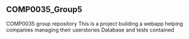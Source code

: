## COMP0035_Group5
COMP0035 group repository
This is a project building a webapp helping companies managing their userstories
Database and tests contained
